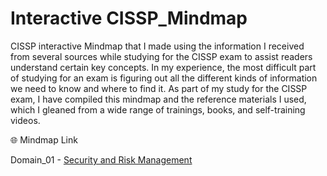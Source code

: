 # Interactive CISSP_Mindmap
CISSP interactive Mindmap that I made using the information I received from several sources while studying for the CISSP exam to assist readers understand certain key concepts. In my experience, the most difficult part of studying for an exam is figuring out all the different kinds of information we need to know and where to find it. As part of my study for the CISSP exam, I have compiled this mindmap and the reference materials I used, which I gleaned from a wide range of trainings, books, and self-training videos.

🌐 Mindmap Link

Domain_01 - [Security and Risk Management](https://sajinshivdas.com/cybersecurity/cissp-mindmap-domain-1/)

